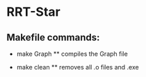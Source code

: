 # RRT-Star

## Makefile commands:
* make Graph
** compiles the Graph file

* make clean
** removes all .o files and .exe
